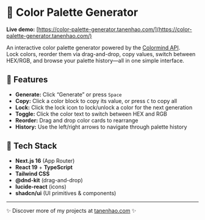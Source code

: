 # 🎨 Color Palette Generator

**Live demo:** [https://color-palette-generator.tanenhao.com/](https://color-palette-generator.tanenhao.com/)

An interactive color palette generator powered by the [Colormind API](http://colormind.io/api-access/).  
Lock colors, reorder them via drag-and-drop, copy values, switch between HEX/RGB, and browse your palette history—all in one simple interface.

## 🧭 Features

- **Generate:** Click “Generate” or press `Space`
- **Copy:** Click a color block to copy its value, or press `C` to copy all
- **Lock:** Click the lock icon to lock/unlock a color for the next generation
- **Toggle:** Click the color text to switch between HEX and RGB
- **Reorder:** Drag and drop color cards to rearrange
- **History:** Use the left/right arrows to navigate through palette history

## 🧰 Tech Stack

- **Next.js 16** (App Router)
- **React 19** + **TypeScript**
- **Tailwind CSS**
- **@dnd-kit** (drag-and-drop)
- **lucide-react** (icons)
- **shadcn/ui** (UI primitives & components)

---

✨ Discover more of my projects at [tanenhao.com](https://tanenhao.com) ✨
